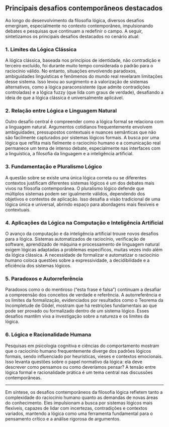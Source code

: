 
## Principais desafios contemporâneos destacados

Ao longo do desenvolvimento da filosofia lógica, diversos desafios emergiram, especialmente no contexto contemporâneo, impulsionando debates e pesquisas que continuam a redefinir o campo. A seguir, sintetizamos os principais desafios destacados no cenário atual:

### 1. **Limites da Lógica Clássica**

A lógica clássica, baseada nos princípios de identidade, não contradição e terceiro excluído, foi durante muito tempo considerada o padrão para o raciocínio válido. No entanto, situações envolvendo paradoxos, ambiguidades linguísticas e fenômenos do mundo real revelaram limitações desse sistema. Isso levou ao surgimento e à valorização de sistemas alternativos, como a lógica paraconsistente (que admite contradições controladas) e a lógica fuzzy (que lida com graus de verdade), desafiando a ideia de que a lógica clássica é universalmente aplicável.

### 2. **Relação entre Lógica e Linguagem Natural**

Outro desafio central é compreender como a lógica formal se relaciona com a linguagem natural. Argumentos cotidianos frequentemente envolvem ambiguidades, pressupostos contextuais e nuances semânticas que não são facilmente capturados por sistemas lógicos formais. A busca por uma lógica que reflita mais fielmente o raciocínio humano e a comunicação real permanece um tema de intenso debate, especialmente nas interfaces com a linguística, a filosofia da linguagem e a inteligência artificial.

### 3. **Fundamentação e Pluralismo Lógico**

A questão sobre se existe uma única lógica correta ou se diferentes contextos justificam diferentes sistemas lógicos é um dos debates mais vivos na filosofia contemporânea. O pluralismo lógico defende que múltiplos sistemas podem ser igualmente válidos, dependendo dos objetivos e contextos de aplicação. Isso desafia a visão tradicional de uma lógica única e universal, abrindo espaço para abordagens mais flexíveis e contextuais.

### 4. **Aplicações da Lógica na Computação e Inteligência Artificial**

O avanço da computação e da inteligência artificial trouxe novos desafios para a lógica. Sistemas automatizados de raciocínio, verificação de software, aprendizado de máquina e processamento de linguagem natural exigem lógicas adaptadas a problemas específicos, muitas vezes indo além da lógica clássica. A necessidade de formalizar e automatizar o raciocínio humano coloca questões sobre a expressividade, a decidibilidade e a eficiência dos sistemas lógicos.

### 5. **Paradoxos e Autorreferência**

Paradoxos como o do mentiroso (“esta frase é falsa”) continuam a desafiar a compreensão dos conceitos de verdade e referência. A autorreferência e os limites da formalização, evidenciados por resultados como o Teorema da Incompletude de Gödel, mostram que há restrições fundamentais ao que pode ser provado ou formalizado dentro de um sistema lógico. Esses desafios mantêm viva a investigação sobre a natureza e os limites da lógica.

### 6. **Lógica e Racionalidade Humana**

Pesquisas em psicologia cognitiva e ciências do comportamento mostram que o raciocínio humano frequentemente diverge dos padrões lógicos formais, sendo influenciado por heurísticas, vieses e contextos emocionais. Isso levanta questões sobre o papel normativo da lógica: ela deve descrever como pensamos ou como deveríamos pensar? A tensão entre lógica formal e racionalidade prática é um tema central nas discussões contemporâneas.

---

Em síntese, os desafios contemporâneos da filosofia lógica refletem tanto a complexidade do raciocínio humano quanto as demandas de novas áreas do conhecimento. Eles impulsionam a busca por sistemas lógicos mais flexíveis, capazes de lidar com incertezas, contradições e contextos variados, mantendo a lógica como uma ferramenta fundamental para o pensamento crítico e a análise rigorosa de argumentos.
```
